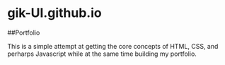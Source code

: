 # gik-UI.github.io
##Portfolio

This is a simple attempt at getting the core concepts of HTML, CSS, and perharps Javascript while at the same time building my portfolio. 
